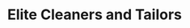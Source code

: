 ---
title: "Elite Cleaners and Tailors"
url: /palo-alto/elite-cleaners-and-tailors/
shop: laundry
---